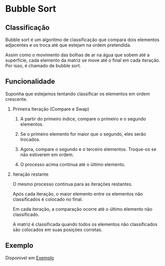 # Bubble Sort

## Classificação

Bubble sort é um algoritmo de classificação que compara dois elementos adjacentes e os troca até que estejam na ordem pretendida.

Assim como o movimento das bolhas de ar na água que sobem até a superfície, cada elemento da matriz se move até o final em cada iteração. Por isso, é chamado de bubble sort.

## Funcionalidade

Suponha que estejamos tentando classificar os elementos em ordem crescente.

1. Primeira Iteração (Compare e Swap)

    1. A partir do primeiro índice, compare o primeiro e o segundo elementos.

    2. Se o primeiro elemento for maior que o segundo, eles serão trocados.

    3. Agora, compare o segundo e o terceiro elementos. Troque-os se não estiverem em ordem.

    4. O processo acima continua até o último elemento.

2. Iteração restante

    O mesmo processo continua para as iterações restantes.

    Após cada iteração, o maior elemento entre os elementos não classificados é colocado no final.

    Em cada iteração, a comparação ocorre até o último elemento não classificado.

    A matriz é classificada quando todos os elementos não classificados são colocados em suas posições corretas.

## Exemplo

Disponivel em [Exemplo](BuddleSort.py)